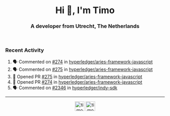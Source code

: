 <h1 align="center">Hi 👋, I'm Timo</h1>
<h3 align="center">A developer from Utrecht, The Netherlands</h3>
<br/>
<!-- https://github.com/rahuldkjain/github-profile-readme-generator --!>

<!--  <p align="left"><img src="https://github-readme-stats.vercel.app/api?username=timoglastra&show_icons=true&count_private=true&" alt="timoglastra" /></p> --!>

<!--
Github language stats
<p align="left"><img src="https://github-readme-stats.vercel.app/api/top-langs/?username=timoglastra&layout=compact" alt="timoglastra" /><p>
-->

<!-- Codestats language stats -->
<!-- <p align="left"><img src="https://codestats-readme.vercel.app/api/top-langs/?username=timoglastra&layout=compact&language_count=12" alt="timoglastra" /><p>    --!>
  
<h3>Recent Activity</h3>

<!--START_SECTION:activity-->
1. 🗣 Commented on [#274](https://github.com/hyperledger/aries-framework-javascript/issues/274) in [hyperledger/aries-framework-javascript](https://github.com/hyperledger/aries-framework-javascript)
2. 🗣 Commented on [#275](https://github.com/hyperledger/aries-framework-javascript/issues/275) in [hyperledger/aries-framework-javascript](https://github.com/hyperledger/aries-framework-javascript)
3. 💪 Opened PR [#275](https://github.com/hyperledger/aries-framework-javascript/pull/275) in [hyperledger/aries-framework-javascript](https://github.com/hyperledger/aries-framework-javascript)
4. 💪 Opened PR [#274](https://github.com/hyperledger/aries-framework-javascript/pull/274) in [hyperledger/aries-framework-javascript](https://github.com/hyperledger/aries-framework-javascript)
5. 🗣 Commented on [#2346](https://github.com/hyperledger/indy-sdk/issues/2346) in [hyperledger/indy-sdk](https://github.com/hyperledger/indy-sdk)
<!--END_SECTION:activity-->

---

<p align="center">
<a href="https://twitter.com/timoglastra" target="blank"><img align="center" src="https://cdn.jsdelivr.net/npm/simple-icons@3.0.1/icons/twitter.svg" alt="timoglastra" height="30" width="30" /></a>
<a href="https://linkedin.com/in/timoglastra" target="blank"><img align="center" src="https://cdn.jsdelivr.net/npm/simple-icons@3.0.1/icons/linkedin.svg" alt="timoglastra" height="30" width="30" /></a>
</p>



